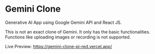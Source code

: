 
# Gemini  Clone

Generative AI App using Google Gemini API and React JS. 

This is not an exact clone of Gemini. It only has the basic functionalities. Functions like uploading images or recording is not supported.


Live Preview: https://gemini-clone-pi-red.vercel.app/
